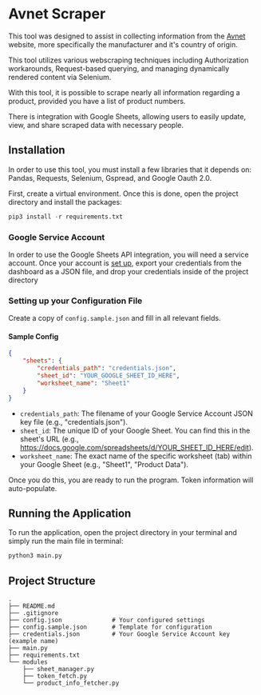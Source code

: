 # Avnet Scraper

This tool was designed to assist in collecting information from the [Avnet](https://www.avnet.com/americas/) website, more specifically the manufacturer and it's country of origin.

This tool utilizes various webscraping techniques including Authorization workarounds, Request-based querying, and managing dynamically rendered content via Selenium.

With this tool, it is possible to scrape nearly all information regarding a product, provided you have a list of product numbers.

There is integration with Google Sheets, allowing users to easily update, view, and share scraped data with necessary people.

## Installation

In order to use this tool, you must install a few libraries that it depends on: Pandas, Requests, Selenium, Gspread, and Google Oauth 2.0.

First, create a virtual environment. Once this is done, open the project directory and install the packages:
```py
pip3 install -r requirements.txt
```

### Google Service Account

In order to use the Google Sheets API integration, you will need a service account. Once your account is [set up](https://cloud.google.com/iam/docs/service-accounts-create), export your credentials from the dashboard as a JSON file, and drop your credentials inside of the project directory

### Setting up your Configuration File

Create a copy of `config.sample.json` and fill in all relevant fields.

#### Sample Config
```json
{
    "sheets": {
        "credentials_path": "credentials.json",
        "sheet_id": "YOUR_GOOGLE_SHEET_ID_HERE",
        "worksheet_name": "Sheet1"
    }
}
```
- `credentials_path`: The filename of your Google Service Account JSON key file (e.g., "credentials.json").
- `sheet_id`: The unique ID of your Google Sheet. You can find this in the sheet's URL (e.g., https://docs.google.com/spreadsheets/d/YOUR_SHEET_ID_HERE/edit).
- `worksheet_name`: The exact name of the specific worksheet (tab) within your Google Sheet (e.g., "Sheet1", "Product Data").

Once you do this, you are ready to run the program. Token information will auto-populate.

## Running the Application

To run the application, open the project directory in your terminal and simply run the main file in terminal:
```py
python3 main.py
```

## Project Structure

```
.
├── README.md
├── .gitignore
├── config.json              # Your configured settings
├── config.sample.json       # Template for configuration
├── credentials.json         # Your Google Service Account key (example name)
├── main.py
├── requirements.txt
└── modules
    ├── sheet_manager.py
    ├── token_fetch.py
    └── product_info_fetcher.py
```